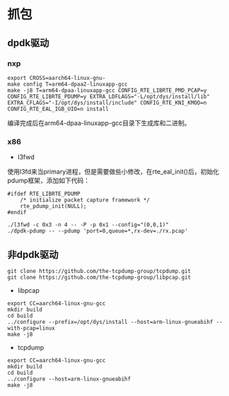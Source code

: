 # 抓包

## dpdk驱动

### nxp

```shell
export CROSS=aarch64-linux-gnu-
make config T=arm64-dpaa2-linuxapp-gcc
make -j8 T=arm64-dpaa-linuxapp-gcc CONFIG_RTE_LIBRTE_PMD_PCAP=y CONFIG_RTE_LIBRTE_PDUMP=y EXTRA_LDFLAGS="-L/opt/dys/install/lib" EXTRA_CFLAGS="-I/opt/dys/install/include" CONFIG_RTE_KNI_KMOD=n CONFIG_RTE_EAL_IGB_UIO=n install
```

编译完成后在arm64-dpaa-linuxapp-gcc目录下生成库和二进制。

### x86

- l3fwd

使用l3fd来当primary进程，但是需要做些小修改，在rte_eal_init()后，初始化pdump框架，添加如下代码：

```shell
#ifdef RTE_LIBRTE_PDUMP
	/* initialize packet capture framework */
	rte_pdump_init(NULL);
#endif
```

```shell
./l3fwd -c 0x3 -n 4 -- -P -p 0x1 --config="(0,0,1)"
./dpdk-pdump -- --pdump 'port=0,queue=*,rx-dev=./rx.pcap'
```

## 非dpdk驱动

```shell
git clone https://github.com/the-tcpdump-group/tcpdump.git
git clone https://github.com/the-tcpdump-group/libpcap.git
```

- libpcap

```shell
export CC=aarch64-linux-gnu-gcc
mkdir build
cd build
../configure --prefix=/opt/dys/install --host=arm-linux-gnueabihf --with-pcap=linux
make -j8
```

- tcpdump

```shell
export CC=aarch64-linux-gnu-gcc
mkdir build
cd build
../configure --host=arm-linux-gnueabihf
make -j8
```

